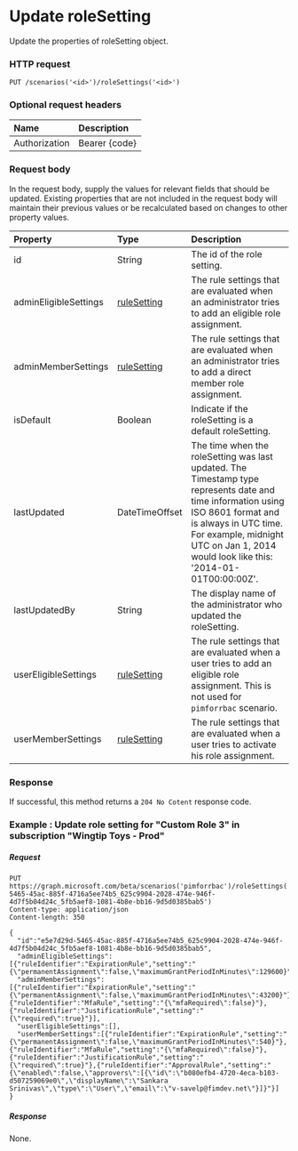 # Update roleSetting
Update the properties of roleSetting object.

### HTTP request

```http
PUT /scenarios('<id>')/roleSettings('<id>')
```
### Optional request headers
| Name       | Description|
|:-----------|:-----------|
| Authorization  | Bearer {code}|


### Request body
In the request body, supply the values for relevant fields that should be updated. Existing properties that are not included in the request body will maintain their previous values or be recalculated based on changes to other property values. 

| Property	   | Type	|Description|
|:---------------|:--------|:----------|
|id|String|The id of the role setting.|
|adminEligibleSettings|[ruleSetting](../resources/ruleSetting.md)|The rule settings that are evaluated when an administrator tries to add an eligible role assignment.|
|adminMemberSettings|[ruleSetting](../resources/ruleSetting.md)|The rule settings that are evaluated when an administrator tries to add a direct member role assignment.|
|isDefault|Boolean|Indicate if the roleSetting is a default roleSetting.|
|lastUpdated|DateTimeOffset|The time when the roleSetting was last updated. The Timestamp type represents date and time information using ISO 8601 format and is always in UTC time. For example, midnight UTC on Jan 1, 2014 would look like this: '2014-01-01T00:00:00Z'.|
|lastUpdatedBy|String|The display name of the administrator who updated the roleSetting.|
|userEligibleSettings|[ruleSetting](../resources/ruleSetting.md)|The rule settings that are evaluated when a user tries to add an eligible role assignment. This is not used for `pimforrbac` scenario.|
|userMemberSettings|[ruleSetting](../resources/ruleSetting.md)|The rule settings that are evaluated when a user tries to activate his role assignment.|

### Response
If successful, this method returns a `204 No Cotent` response code.
### Example : Update role setting for "Custom Role 3" in subscription "Wingtip Toys - Prod"
##### Request

```http
PUT https://graph.microsoft.com/beta/scenarios('pimforrbac')/roleSettings('e5e7d29d-5465-45ac-885f-4716a5ee74b5_625c9904-2028-474e-946f-4d7f5b04d24c_5fb5aef8-1081-4b8e-bb16-9d5d0385bab5')
Content-type: application/json
Content-length: 350

{
  "id":"e5e7d29d-5465-45ac-885f-4716a5ee74b5_625c9904-2028-474e-946f-4d7f5b04d24c_5fb5aef8-1081-4b8e-bb16-9d5d0385bab5",
  "adminEligibleSettings":[{"ruleIdentifier":"ExpirationRule","setting":"{\"permanentAssignment\":false,\"maximumGrantPeriodInMinutes\":129600}"}],
  "adminMemberSettings":[{"ruleIdentifier":"ExpirationRule","setting":"{\"permanentAssignment\":false,\"maximumGrantPeriodInMinutes\":43200}"},{"ruleIdentifier":"MfaRule","setting":"{\"mfaRequired\":false}"},{"ruleIdentifier":"JustificationRule","setting":"{\"required\":true}"}],
  "userEligibleSettings":[],
  "userMemberSettings":[{"ruleIdentifier":"ExpirationRule","setting":"{\"permanentAssignment\":false,\"maximumGrantPeriodInMinutes\":540}"},{"ruleIdentifier":"MfaRule","setting":"{\"mfaRequired\":false}"},{"ruleIdentifier":"JustificationRule","setting":"{\"required\":true}"},{"ruleIdentifier":"ApprovalRule","setting":"{\"enabled\":false,\"approvers\":[{\"id\":\"b080efb4-4720-4eca-b103-d507259069e0\",\"displayName\":\"Sankara Srinivas\",\"type\":\"User\",\"email\":\"v-savelp@fimdev.net\"}]}"}]
}
```
##### Response
None.